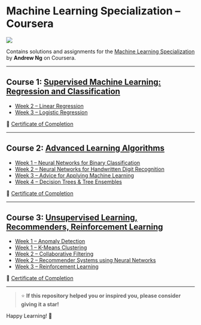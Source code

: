 # Machine Learning Specialization – Coursera

![](/resources/title-head.png)

Contains solutions and assignments for the [Machine Learning Specialization](https://www.coursera.org/specializations/machine-learning-introduction) by **Andrew Ng** on Coursera.

---

## Course 1: [Supervised Machine Learning: Regression and Classification](https://www.coursera.org/learn/machine-learning?specialization=machine-learning-introduction)

- [Week 2 – Linear Regression](C1%20-%20Supervised%20Machine%20Learning%20-%20Regression%20and%20Classification/C1_W2_Linear_Regression.ipynb)
- [Week 3 – Logistic Regression](C1%20-%20Supervised%20Machine%20Learning%20-%20Regression%20and%20Classification/C1_W3_Logistic_Regression.ipynb)

📜 [Certificate of Completion](https://coursera.org/share/073dd1b8cc3b816658d61b34560462a8)

---

## Course 2: [Advanced Learning Algorithms](https://www.coursera.org/learn/advanced-learning-algorithms?specialization=machine-learning-introduction)

- [Week 1 – Neural Networks for Binary Classification](C2%20-%20Advanced%20Learning%20Algorithms/C2_W1_Assignment.ipynb)
- [Week 2 – Neural Networks for Handwritten Digit Recognition](C2%20-%20Advanced%20Learning%20Algorithms/C2_W2_Assignment.ipynb)
- [Week 3 – Advice for Applying Machine Learning](C2%20-%20Advanced%20Learning%20Algorithms/C2_W3_Assignment.ipynb)
- [Week 4 – Decision Trees & Tree Ensembles](C2%20-%20Advanced%20Learning%20Algorithms/C2_W4_Decision_Tree_with_Markdown.ipynb)

📜 [Certificate of Completion](https://coursera.org/share/cf77918aa410e45b3ddc0f4ef028f566) 

---

## Course 3: [Unsupervised Learning, Recommenders, Reinforcement Learning](https://www.coursera.org/learn/unsupervised-learning-recommenders-reinforcement-learning?specialization=machine-learning-introduction)

- [Week 1 – Anomaly Detection](C3%20-%20Unsupervised%20Learning%2C%20Recommenders%2C%20Reinforcement%20Learning/C3_W1_Anomaly_Detection.ipynb)
- [Week 1 – K-Means Clustering](C3%20-%20Unsupervised%20Learning%2C%20Recommenders%2C%20Reinforcement%20Learning/C3_W1_KMeans_Assignment.ipynb)
- [Week 2 – Collaborative Filtering](C3%20-%20Unsupervised%20Learning%2C%20Recommenders%2C%20Reinforcement%20Learning/C3_W2_Collaborative_RecSys_Assignment.ipynb)
- [Week 2 – Recommender Systems using Neural Networks](C3%20-%20Unsupervised%20Learning%2C%20Recommenders%2C%20Reinforcement%20Learning/C3_W2_RecSysNN_Assignment.ipynb)
- [Week 3 – Reinforcement Learning](C3%20-%20Unsupervised%20Learning%2C%20Recommenders%2C%20Reinforcement%20Learning/C3_W3_A1_Assignment.ipynb)

📜 [Certificate of Completion](https://coursera.org/share/d3e2ff87d13a5309bda563f735ec2de3)

---

> ⭐ **If this repository helped you or inspired you, please consider giving it a star!**

Happy Learning! 🚀
